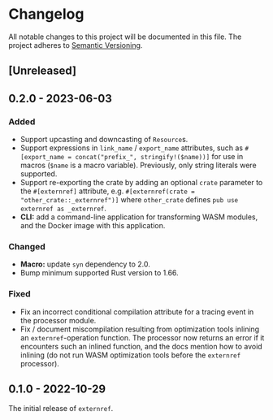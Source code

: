 # Changelog

All notable changes to this project will be documented in this file.
The project adheres to [Semantic Versioning](http://semver.org/spec/v2.0.0.html).

## [Unreleased]

## 0.2.0 - 2023-06-03

### Added

- Support upcasting and downcasting of `Resource`s.
- Support expressions in `link_name` / `export_name` attributes, such as 
  `#[export_name = concat("prefix_", stringify!($name))]` for use in macros (`$name`
  is a macro variable). Previously, only string literals were supported.
- Support re-exporting the crate by adding an optional `crate` parameter
  to the `#[externref]` attribute, e.g. `#[externref(crate = "other_crate::_externref")]`
  where `other_crate` defines `pub use externref as _externref`.
- **CLI:** add a command-line application for transforming WASM modules, and the Docker image
  with this application.

### Changed

- **Macro:** update `syn` dependency to 2.0.
- Bump minimum supported Rust version to 1.66.

### Fixed

- Fix an incorrect conditional compilation attribute for a tracing event
  in the processor module.
- Fix / document miscompilation resulting from optimization tools inlining
  an `externref`-operation function. The processor now returns an error
  if it encounters such an inlined function, and the docs mention how to avoid
  inlining (do not run WASM optimization tools before the `externref` processor).

## 0.1.0 - 2022-10-29

The initial release of `externref`.
